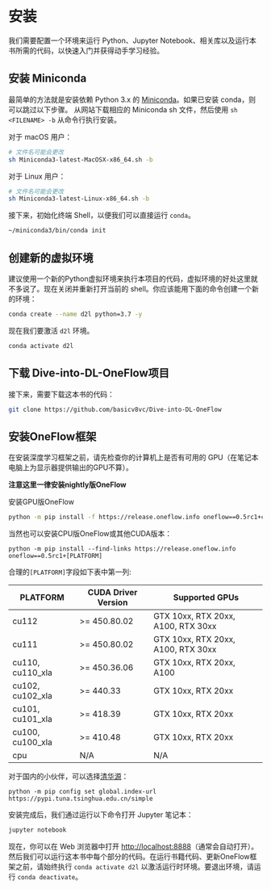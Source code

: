 # 安装

我们需要配置一个环境来运行 Python、Jupyter Notebook、相关库以及运行本书所需的代码，以快速入门并获得动手学习经验。

## 安装 Miniconda

最简单的方法就是安装依赖 Python 3.x 的 [Miniconda](https://conda.io/en/latest/miniconda.html)。如果已安装 conda，则可以跳过以下步骤。
从网站下载相应的 Miniconda sh 文件，然后使用 `sh <FILENAME> -b` 从命令行执行安装。

对于 macOS 用户：

```bash
# 文件名可能会更改
sh Miniconda3-latest-MacOSX-x86_64.sh -b
```

对于 Linux 用户：

```bash
# 文件名可能会更改
sh Miniconda3-latest-Linux-x86_64.sh -b
```


接下来，初始化终端 Shell，以便我们可以直接运行 `conda`。

```bash
~/miniconda3/bin/conda init
```

## 创建新的虚拟环境

建议使用一个新的Python虚拟环境来执行本项目的代码，虚拟环境的好处这里就不多说了。现在关闭并重新打开当前的 shell。你应该能用下面的命令创建一个新的环境：

```bash
conda create --name d2l python=3.7 -y
```


现在我们要激活 `d2l` 环境。

```bash
conda activate d2l
```

## 下载 Dive-into-DL-OneFlow项目

接下来，需要下载这本书的代码：

```bash
git clone https://github.com/basicv8vc/Dive-into-DL-OneFlow
```


## 安装OneFlow框架


在安装深度学习框架之前，请先检查你的计算机上是否有可用的 GPU（在笔记本电脑上为显示器提供输出的GPU不算）。

**注意这里一律安装nightly版OneFlow**

安装GPU版OneFlow

```bash
python -m pip install -f https://release.oneflow.info oneflow==0.5rc1+cu102
```
当然也可以安装CPU版OneFlow或其他CUDA版本：

```
python -m pip install --find-links https://release.oneflow.info oneflow==0.5rc1+[PLATFORM]
```

合理的`[PLATFORM]`字段如下表中第一列:

| PLATFORM |CUDA Driver Version| Supported GPUs |
|---|---|---|
| cu112  | >= 450.80.02  | GTX 10xx, RTX 20xx, A100, RTX 30xx |
| cu111  | >= 450.80.02  | GTX 10xx, RTX 20xx, A100, RTX 30xx |
| cu110, cu110_xla  | >= 450.36.06  | GTX 10xx, RTX 20xx, A100|
| cu102, cu102_xla  | >= 440.33  | GTX 10xx, RTX 20xx |
| cu101, cu101_xla  | >= 418.39  | GTX 10xx, RTX 20xx |
| cu100, cu100_xla  | >= 410.48  | GTX 10xx, RTX 20xx |
| cpu  | N/A | N/A |

对于国内的小伙伴，可以选择[清华源](https://mirror.tuna.tsinghua.edu.cn/help/pypi/)：

```
python -m pip config set global.index-url https://pypi.tuna.tsinghua.edu.cn/simple
```


安装完成后，我们通过运行以下命令打开 Jupyter 笔记本：

```bash
jupyter notebook
```

现在，你可以在 Web 浏览器中打开 <http://localhost:8888>（通常会自动打开）。然后我们可以运行这本书中每个部分的代码。在运行书籍代码、更新OneFlow框架之前，请始终执行 `conda activate d2l` 以激活运行时环境。要退出环境，请运行 `conda deactivate`。

